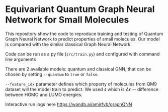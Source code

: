 # Equivariant Quantum Graph Neural Network for Small Molecules 

This repository show the code to reproduce training and testing of Quantum Graph Neural Network to predict properties of small molecules. Our model is compared with the similar classical Graph Neural Network.

Code can be run as a py file (`src/train.py`) and configured with command line arguments


There are 2 available models: quantum and classical GNN, that can be chosen by setting `--quantum` to `true` or `false`.


`--feature_idx` parameter defines which property of molecules from QM9 dataset will the model train to predict. We used `4` which is  $\Delta \epsilon$ -- difference between HOMO and LUMO energies.


Interactive run logs here https://wandb.ai/amirfvb/graphQNN


<!-- В sota статье по QM9 датасету. homo, lumo and gap (2, 3, 4)


  ---------------------------------------------------------------------------------------------------------------
  Target   Property                     Description                       Unit
  -------- ---------------------------- --------------------------------- ---------------------------------------
  0        $\mu$                        Dipole moment                     $\textrm{D}$

  1        $\alpha$                     Isotropic polarizability          ${a_0}^3$

  2        $\epsilon_{\textrm{HOMO}}$   Highest occupied molecular        $\textrm{eV}$
                                        orbital energy                    

  3        $\epsilon_{\textrm{LUMO}}$   Lowest unoccupied molecular       $\textrm{eV}$
                                        orbital energy                    

  4        $\Delta \epsilon$            Gap between                       $\textrm{eV}$
                                        $\epsilon_{\textrm{HOMO}}$ and    
                                        $\epsilon_{\textrm{LUMO}}$        

  5        $\langle R^2 \rangle$        Electronic spatial extent         ${a_0}^2$

  6        $\textrm{ZPVE}$              Zero point vibrational energy     $\textrm{eV}$

  7        $U_0$                        Internal energy at 0K             $\textrm{eV}$

  8        $U$                          Internal energy at 298.15K        $\textrm{eV}$

  9        $H$                          Enthalpy at 298.15K               $\textrm{eV}$

  10       $G$                          Free energy at 298.15K            $\textrm{eV}$

  11       $c_{\textrm{v}}$             Heat capavity at 298.15K          $\frac{\textrm{cal}}{\textrm{mol K}}$

  12       $U_0^{\textrm{ATOM}}$        Atomization energy at 0K          $\textrm{eV}$

  13       $U^{\textrm{ATOM}}$          Atomization energy at 298.15K     $\textrm{eV}$

  14       $H^{\textrm{ATOM}}$          Atomization enthalpy at 298.15K   $\textrm{eV}$

  15       $G^{\textrm{ATOM}}$          Atomization free energy at        $\textrm{eV}$
                                        298.15K                           

  16       $A$                          Rotational constant               $\textrm{GHz}$

  17       $B$                          Rotational constant               $\textrm{GHz}$

  18       $C$                          Rotational constant               $\textrm{GHz}$
  --------------------------------------------------------------------------------------------------------------- -->
